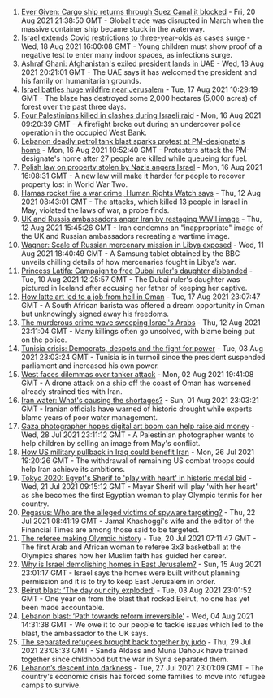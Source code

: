1. [Ever Given: Cargo ship returns through Suez Canal it blocked](https://www.bbc.co.uk/news/world-middle-east-58288512) - Fri, 20 Aug 2021 21:38:50 GMT - Global trade was disrupted in March when the massive container ship became stuck in the waterway.
2. [Israel extends Covid restrictions to three-year-olds as cases surge](https://www.bbc.co.uk/news/world-middle-east-58245285) - Wed, 18 Aug 2021 16:00:08 GMT - Young children must show proof of a negative test to enter many indoor spaces, as infections surge.
3. [Ashraf Ghani: Afghanistan's exiled president lands in UAE](https://www.bbc.co.uk/news/world-asia-58260902) - Wed, 18 Aug 2021 20:21:01 GMT - The UAE says it has welcomed the president and his family on humanitarian grounds.
4. [Israel battles huge wildfire near Jerusalem](https://www.bbc.co.uk/news/world-middle-east-58243631) - Tue, 17 Aug 2021 10:29:19 GMT - The blaze has destroyed some 2,000 hectares (5,000 acres) of forest over the past three days.
5. [Four Palestinians killed in clashes during Israeli raid](https://www.bbc.co.uk/news/world-middle-east-58228621) - Mon, 16 Aug 2021 09:20:39 GMT - A firefight broke out during an undercover police operation in the occupied West Bank.
6. [Lebanon deadly petrol tank blast sparks protest at PM-designate's home](https://www.bbc.co.uk/news/world-middle-east-58229183) - Mon, 16 Aug 2021 10:52:40 GMT - Protesters attack the PM-designate's home after 27 people are killed while queueing for fuel.
7. [Polish law on property stolen by Nazis angers Israel](https://www.bbc.co.uk/news/world-europe-58218750) - Mon, 16 Aug 2021 16:08:31 GMT - A new law will make it harder for people to recover property lost in World War Two.
8. [Hamas rocket fire a war crime, Human Rights Watch says](https://www.bbc.co.uk/news/world-middle-east-58183968) - Thu, 12 Aug 2021 08:43:01 GMT - The attacks, which killed 13 people in Israel in May, violated the laws of war, a probe finds.
9. [UK and Russia ambassadors anger Iran by restaging WWII image](https://www.bbc.co.uk/news/world-middle-east-58186006) - Thu, 12 Aug 2021 15:45:26 GMT - Iran condemns an "inappropriate" image of the UK and Russian ambassadors recreating a wartime image.
10. [Wagner: Scale of Russian mercenary mission in Libya exposed](https://www.bbc.co.uk/news/world-africa-58009514) - Wed, 11 Aug 2021 18:40:49 GMT - A Samsung tablet obtained by the BBC unveils chilling details of how mercenaries fought in Libya’s war.
11. [Princess Latifa: Campaign to free Dubai ruler's daughter disbanded](https://www.bbc.co.uk/news/world-middle-east-58156419) - Tue, 10 Aug 2021 12:25:57 GMT - The Dubai ruler's daughter was pictured in Iceland after accusing her father of keeping her captive.
12. [How latte art led to a job from hell in Oman](https://www.bbc.co.uk/news/world-africa-57990393) - Tue, 17 Aug 2021 23:07:47 GMT - A South African barista was offered a dream opportunity in Oman but unknowingly signed away his freedoms.
13. [The murderous crime wave sweeping Israel's Arabs](https://www.bbc.co.uk/news/world-middle-east-58183954) - Thu, 12 Aug 2021 23:11:04 GMT - Many killings often go unsolved, with blame being put on the police.
14. [Tunisia crisis: Democrats, despots and the fight for power](https://www.bbc.co.uk/news/world-africa-58071263) - Tue, 03 Aug 2021 23:03:24 GMT - Tunisia is in turmoil since the president suspended parliament and increased his own power.
15. [West faces dilemmas over tanker attack](https://www.bbc.co.uk/news/world-middle-east-58061401) - Mon, 02 Aug 2021 19:41:08 GMT - A drone attack on a ship off the coast of Oman has worsened already strained ties with Iran.
16. [Iran water: What's causing the shortages?](https://www.bbc.co.uk/news/58012290) - Sun, 01 Aug 2021 23:03:21 GMT - Iranian officials have warned of historic drought while experts blame years of poor water management.
17. [Gaza photographer hopes digital art boom can help raise aid money](https://www.bbc.co.uk/news/world-middle-east-57970467) - Wed, 28 Jul 2021 23:11:12 GMT - A Palestinian photographer wants to help children by selling an image from May's conflict.
18. [How US military pullback in Iraq could benefit Iran](https://www.bbc.co.uk/news/world-middle-east-57976007) - Mon, 26 Jul 2021 19:20:26 GMT - The withdrawal of remaining US combat troops could help Iran achieve its ambitions.
19. [Tokyo 2020: Egypt's Sherif to 'play with heart' in historic medal bid](https://www.bbc.co.uk/sport/africa/57844534) - Wed, 21 Jul 2021 09:15:12 GMT - Mayar Sherif will play 'with her heart' as she becomes the first Egyptian woman to play Olympic tennis for her country.
20. [Pegasus: Who are the alleged victims of spyware targeting?](https://www.bbc.co.uk/news/world-57891506) - Thu, 22 Jul 2021 08:41:19 GMT - Jamal Khashoggi's wife and the editor of the Financial Times are among those said to be targeted.
21. [The referee making Olympic history](https://www.bbc.co.uk/sport/africa/57899407) - Tue, 20 Jul 2021 07:11:47 GMT - The first Arab and African woman to referee 3x3 basketball at the Olympics shares how her Muslim faith has guided her career.
22. [Why is Israel demolishing homes in East Jerusalem?](https://www.bbc.co.uk/news/world-middle-east-58201218) - Sun, 15 Aug 2021 23:01:17 GMT - Israel says the homes were built without planning permission and it is to try to keep East Jerusalem in order.
23. [Beirut blast: ‘The day our city exploded’](https://www.bbc.co.uk/news/world-middle-east-58076999) - Tue, 03 Aug 2021 23:01:52 GMT - One year on from the blast that rocked Beirut, no one has yet been made accountable.
24. [Lebanon blast: ‘Path towards reform irreversible’](https://www.bbc.co.uk/news/world-middle-east-58091119) - Wed, 04 Aug 2021 14:31:38 GMT - We owe it to our people to tackle issues which led to the blast, the ambassador to the UK says.
25. [The separated refugees brought back together by judo](https://www.bbc.co.uk/news/world-58020945) - Thu, 29 Jul 2021 23:08:33 GMT - Sanda Aldass and Muna Dahouk have trained together since childhood but the war in Syria separated them.
26. [Lebanon’s descent into darkness](https://www.bbc.co.uk/news/world-middle-east-57988693) - Tue, 27 Jul 2021 23:01:09 GMT - The country's economic crisis has forced some families to move into refugee camps to survive.
